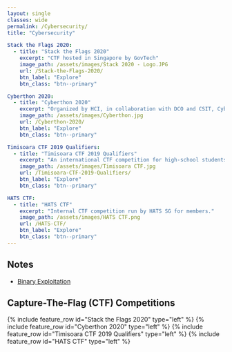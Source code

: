 ```yaml
---
layout: single
classes: wide
permalink: /Cybersecurity/
title: "Cybersecurity"

Stack the Flags 2020:
  - title: "Stack the Flags 2020"
    excerpt: "CTF hosted in Singapore by GovTech"
    image_path: /assets/images/Stack 2020 - Logo.JPG
    url: /Stack-the-Flags-2020/
    btn_label: "Explore"
    btn_class: "btn--primary"

Cyberthon 2020:
  - title: "Cyberthon 2020"
    excerpt: "Organized by HCI, in collaboration with DCO and CSIT, Cyberthon is a CTF competition for JC students."
    image_path: /assets/images/Cyberthon.jpg
    url: /Cyberthon-2020/
    btn_label: "Explore"
    btn_class: "btn--primary"

Timisoara CTF 2019 Qualifiers:
  - title: "Timisoara CTF 2019 Qualifiers"
    excerpt: "An international CTF competition for high-school students. Finals was originally held in Timisoara, Romania."
    image_path: /assets/images/Timisoara CTF.jpg
    url: /Timisoara-CTF-2019-Qualifiers/
    btn_label: "Explore"
    btn_class: "btn--primary"

HATS CTF:
  - title: "HATS CTF"
    excerpt: "Internal CTF competition run by HATS SG for members."
    image_path: /assets/images/HATS CTF.png
    url: /HATS-CTF/
    btn_label: "Explore"
    btn_class: "btn--primary"
---
```


## Notes
* [Binary Exploitation](/Binary-Exploitation/)

## Capture-The-Flag (CTF) Competitions
{% include feature_row id="Stack the Flags 2020" type="left" %}
{% include feature_row id="Cyberthon 2020" type="left" %}
{% include feature_row id="Timisoara CTF 2019 Qualifiers" type="left" %}
{% include feature_row id="HATS CTF" type="left" %}
